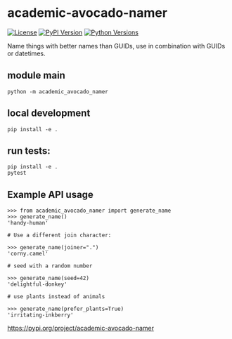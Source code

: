 # academic-avocado-namer

[![License](https://img.shields.io/badge/license-Apache-blue.svg?style=flat)](https://www.apache.org/licenses/LICENSE-2.0)
[![PyPI Version](https://img.shields.io/pypi/v/academic-avocado-namer.svg?style=flat&color=blue)](https://pypi.org/project/academic-avocado-namer)
[![Python Versions](https://img.shields.io/pypi/pyversions/academic-avocado-namer.svg?logo=python&logoColor=white&style=flat)](https://pypi.org/project/academic-avocado-namer)


Name things with better names than GUIDs, use in combination with
GUIDs or datetimes.

## module main

```
python -m academic_avocado_namer
```

## local development

```
pip install -e .
```

## run tests:

```
pip install -e .
pytest
```

## Example API usage

```
>>> from academic_avocado_namer import generate_name
>>> generate_name()
'handy-human'

# Use a different join character:

>>> generate_name(joiner=".")
'corny.camel'

# seed with a random number

>>> generate_name(seed=42)
'delightful-donkey'

# use plants instead of animals

>>> generate_name(prefer_plants=True)
'irritating-inkberry'

```

https://pypi.org/project/academic-avocado-namer
